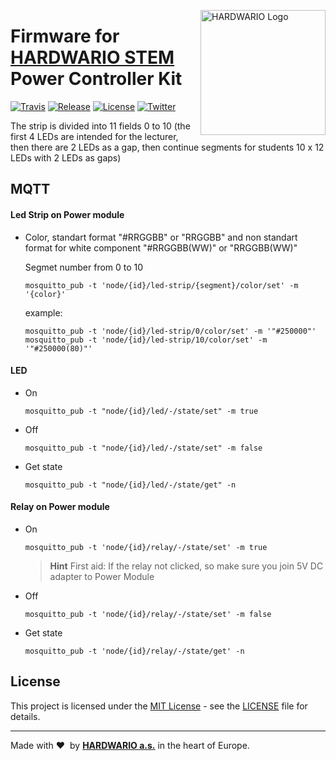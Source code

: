 <a href="https://www.hardwario.com/"><img src="https://www.hardwario.com/ci/assets/hw-logo.svg" width="200" alt="HARDWARIO Logo" align="right"></a>

# Firmware for [HARDWARIO STEM](https://stem.hardwario.cloud) Power Controller Kit

[![Travis](https://travis-ci.org/hardwario/twr-radio-stem-power-controller.svg?branch=master)](https://travis-ci.org/hardwario/twr-radio-stem-power-controller)
[![Release](https://img.shields.io/github/release/hardwario/twr-radio-stem-power-controller.svg)](https://github.com/hardwario/twr-radio-stem-power-controller/releases)
[![License](https://img.shields.io/github/license/hardwario/twr-radio-stem-power-controller.svg)](https://github.com/hardwario/twr-radio-stem-power-controller/blob/master/LICENSE)
[![Twitter](https://img.shields.io/twitter/follow/hardwario_en.svg?style=social&label=Follow)](https://twitter.com/hardwario_en)

The strip is divided into 11 fields 0 to 10 (the first 4 LEDs are intended for the lecturer, then there are 2 LEDs as a gap, then continue segments for students 10 x 12 LEDs with 2 LEDs as gaps)

## MQTT

#### Led Strip on Power module

  * Color, standart format "#RRGGBB" or "RRGGBB" and non standart format for white component "#RRGGBB(WW)" or "RRGGBB(WW)"

    Segmet number from 0 to 10
    ```
    mosquitto_pub -t 'node/{id}/led-strip/{segment}/color/set' -m '{color}'
    ```
    example:
    ```
    mosquitto_pub -t 'node/{id}/led-strip/0/color/set' -m '"#250000"'
    mosquitto_pub -t 'node/{id}/led-strip/10/color/set' -m '"#250000(80)"'
    ```

#### LED

  * On
    ```
    mosquitto_pub -t "node/{id}/led/-/state/set" -m true
    ```
  * Off
    ```
    mosquitto_pub -t "node/{id}/led/-/state/set" -m false
    ```
  * Get state
    ```
    mosquitto_pub -t "node/{id}/led/-/state/get" -n
    ```

#### Relay on Power module
  * On
    ```
    mosquitto_pub -t 'node/{id}/relay/-/state/set' -m true
    ```
    > **Hint** First aid:
    If the relay not clicked, so make sure you join 5V DC adapter to Power Module

  * Off
    ```
    mosquitto_pub -t 'node/{id}/relay/-/state/set' -m false
    ```
  * Get state
    ```
    mosquitto_pub -t 'node/{id}/relay/-/state/get' -n
    ```


## License

This project is licensed under the [MIT License](https://opensource.org/licenses/MIT/) - see the [LICENSE](LICENSE) file for details.

---

Made with &#x2764;&nbsp; by [**HARDWARIO a.s.**](https://www.hardwario.com/) in the heart of Europe.
